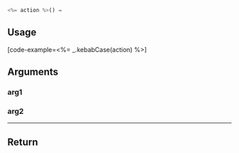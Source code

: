 ```javascript
<%= action %>() ⇒
```

## Usage

[code-example=<%= _.kebabCase(action) %>]

## Arguments

### arg1

### arg2

---

## Return
